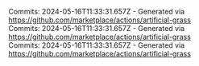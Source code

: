 Commits: 2024-05-16T11:33:31.657Z - Generated via https://github.com/marketplace/actions/artificial-grass
<br>
Commits: 2024-05-16T11:33:31.657Z - Generated via https://github.com/marketplace/actions/artificial-grass
<br>
Commits: 2024-05-16T11:33:31.657Z - Generated via https://github.com/marketplace/actions/artificial-grass
<br>
